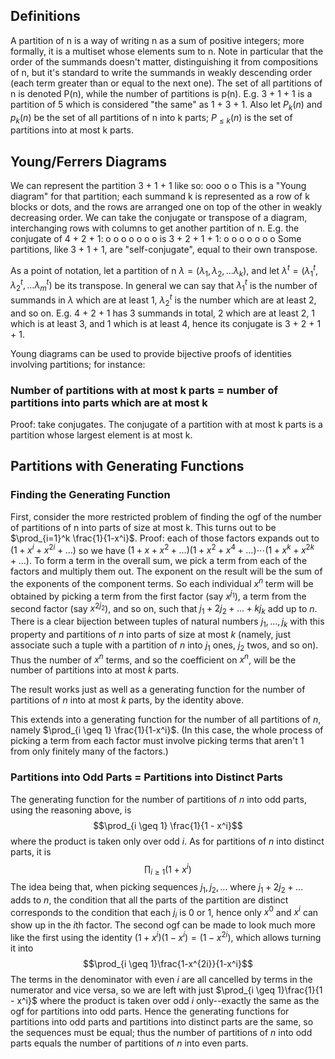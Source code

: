 ## Definitions
A partition of n is a way of writing n as a sum of positive integers; more formally, it is a multiset whose elements sum to n. Note in particular that the order of the summands doesn't matter, distinguishing it from compositions of n, but it's standard to write the summands in weakly descending order (each term greater than or equal to the next one). The set of all partitions of n is denoted P(n), while the number of partitions is p(n). E.g. 3 + 1 + 1 is a partition of 5 which is considered "the same" as 1 + 3 + 1. Also let $P_k(n)$ and $p_k(n)$ be the set of all partitions of n into k parts; $P_{\leq k}(n)$ is the set of partitions into at most k parts. 
## Young/Ferrers Diagrams
We can represent the partition 3 + 1 + 1 like so:
ooo
o
o
This is a "Young diagram" for that partition; each summand k is represented as a row of k blocks or dots, and the rows are arranged one on top of the other in weakly decreasing order. We can take the conjugate or transpose of a diagram, interchanging rows with columns to get another partition of n. E.g. the conjugate of 4 + 2 + 1:
o o o o
o o
o
is 3 + 2 + 1 + 1:
o o o
o o
o 
o
Some partitions, like 3 + 1 + 1, are "self-conjugate", equal to their own transpose. 

As a point of notation, let a partition of n $\lambda = (\lambda_1, \lambda_2, ... \lambda_k)$, and let $\lambda^t = (\lambda_1^t, \lambda_2^t, ... \lambda_m^t)$ be its transpose. In general we can say that $\lambda_1^t$ is the number of summands in $\lambda$ which are at least 1, $\lambda_2^t$ is the number which are at least 2, and so on. E.g. 4 + 2 + 1 has 3 summands in total, 2 which are at least 2, 1 which is at least 3, and 1 which is at least 4, hence its conjugate is 3 + 2 + 1 + 1.

Young diagrams can be used to provide bijective proofs of identities involving partitions; for instance:
### Number of partitions with at most k parts = number of partitions into parts which are at most k
Proof: take conjugates. The conjugate of a partition with at most k parts is a partition whose largest element is at most k. 
## Partitions with Generating Functions
### Finding the Generating Function
First, consider the more restricted problem of finding the ogf of the number of partitions of n into parts of size at most k. This turns out to be $\prod_{i=1}^k \frac{1}{1-x^i}$. Proof: each of those factors expands out to $(1 + x^i + x^{2i} + \dots)$ so we have $(1 + x + x^2 + \dots)(1 + x^2 + x^4 + \dots)\cdots(1 + x^k + x^{2k} + \dots)$. To form a term in the overall sum, we pick a term from each of the factors and multiply them out. The exponent on the result will be the sum of the exponents of the component terms. So each individual $x^n$ term will be obtained by picking a term from the first factor (say $x^{j_1}$), a term from the second factor (say $x^{2j_2}$), and so on, such that $j_1 + 2j_2 + \dots + kj_k$ add up to $n$. There is a clear bijection between tuples of natural numbers $j_1, \dots, j_k$ with this property and partitions of $n$ into parts of size at most $k$ (namely, just associate such a tuple with a partition of $n$ into $j_1$ ones, $j_2$ twos, and so on). Thus the number of $x^n$ terms, and so the coefficient on $x^n$, will be the number of partitions into at most $k$ parts. 

The result works just as well as a generating function for the number of partitions of $n$ into at most $k$ parts, by the identity above.

This extends into a generating function for the number of all partitions of $n$, namely $\prod_{i \geq 1} \frac{1}{1-x^i}$. (In this case, the whole process of picking a term from each factor must involve picking terms that aren't 1 from only finitely many of the factors.)

### Partitions into Odd Parts = Partitions into Distinct Parts
The generating function for the number of partitions of $n$ into odd parts, using the reasoning above, is $$\prod_{i \geq 1} \frac{1}{1 - x^i}$$ where the product is taken only over odd $i$. As for partitions of $n$ into distinct parts, it is $$\prod_{i \geq 1}(1 + x^i)$$The idea being that, when picking sequences $j_1, j_2, \dots$ where $j_1 + 2j_2 + \dots$ adds to $n$, the condition that all the parts of the partition are distinct corresponds to the condition that each $j_i$ is 0 or 1, hence only $x^0$ and $x^i$ can show up in the $i$th factor. The second ogf can be made to look much more like the first using the identity $(1 + x^i)(1 - x^i) = (1 - x^{2i})$, which allows turning it into $$\prod_{i \geq 1}\frac{1-x^{2i}}{1-x^i}$$ The terms in the denominator with even $i$ are all cancelled by terms in the numerator and vice versa, so we are left with just $\prod_{i \geq 1}\frac{1}{1 - x^i}$ where the product is taken over odd $i$ only--exactly the same as the ogf for partitions into odd parts. Hence the generating functions for partitions into odd parts and partitions into distinct parts are the same, so the sequences must be equal; thus the number of partitions of $n$ into odd parts equals the number of partitions of $n$ into even parts.
